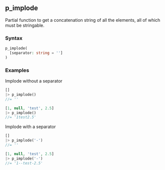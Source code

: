 [//]: # (This file is autogenerated)

## p_implode

Partial function to get a concatenation string of all the elements, all of which must be stringable.

### Syntax
```php
p_implode(
  [separator: string = '']
)
```

### Examples
Implode without a separator
```php
[]
|> p_implode()
//= ''
```
```php
[1, null, 'test', 2.5]
|> p_implode()
//= '1test2.5'
```
Implode with a separator
```php
[]
|> p_implode('-')
//= ''
```
```php
[1, null, 'test', 2.5]
|> p_implode('-')
//= '1--test-2.5'
```
